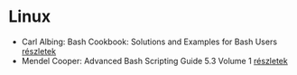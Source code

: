 # Linux

- Carl Albing: Bash Cookbook: Solutions and Examples for Bash Users [részletek](../_details/Carl%20Albing.md#id_12)
- Mendel Cooper: Advanced Bash Scripting Guide 5.3 Volume 1 [részletek](../_details/Mendel%20Cooper.md#id_2)